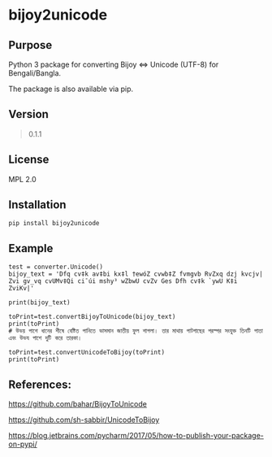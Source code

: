 
# bijoy2unicode

## Purpose
Python 3 package for converting Bijoy &lt;=> Unicode (UTF-8) for Bengali/Bangla.

The package is also available via pip.

## Version

>  0.1.1

## License
MPL 2.0

## Installation

    pip install bijoy2unicode

## Example

    test = converter.Unicode()
    bijoy_text = 'Dfq cv‡k av‡bi kx‡l †ewóZ cvwb‡Z fvmgvb RvZxq dzj kvcjv| Zvi gv_vq cvUMv‡Qi ci¯úi mshy³ wZbwU cvZv Ges Dfh cv‡k `ywU K‡i ZviKv|'
    
    print(bijoy_text)
    
    toPrint=test.convertBijoyToUnicode(bijoy_text)
    print(toPrint)
    # উভয় পাশে ধানের শীষে বেষ্টিত পানিতে ভাসমান জাতীয় ফুল শাপলা। তার মাথায় পাটগাছের পরস্পর সংযুক্ত তিনটি পাতা এবং উভয পাশে দুটি করে তারকা।

    toPrint=test.convertUnicodeToBijoy(toPrint)
    print(toPrint)


## References:

https://github.com/bahar/BijoyToUnicode

https://github.com/sh-sabbir/UnicodeToBijoy

https://blog.jetbrains.com/pycharm/2017/05/how-to-publish-your-package-on-pypi/
